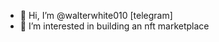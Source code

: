 - 👋 Hi, I’m @walterwhite010 [telegram]
- 👀 I’m interested in building an nft marketplace

<!---if you are interested pls contact me on tg
kabeert1313/kabeert1313 is a ✨ special ✨ repository because its `README.md` (this file) appears on your GitHub profile.
You can click the Preview link to take a look at your changes.
--->
